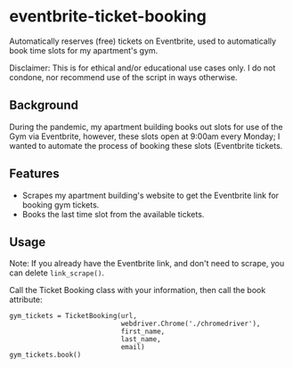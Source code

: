 # eventbrite-ticket-booking
Automatically reserves (free) tickets on Eventbrite, used to automatically book time slots for my apartment's gym.

Disclaimer: This is for ethical and/or educational use cases only. I do not condone, nor recommend use of the script in ways otherwise. 

## Background
During the pandemic, my apartment building books out slots for use of the Gym via Eventbrite, however, these slots open at 9:00am every Monday; 
I wanted to automate the process of booking these slots (Eventbrite tickets. 

## Features
- Scrapes my apartment building's website to get the Eventbrite link for booking gym tickets. 
- Books the last time slot from the available tickets. 

## Usage
Note: If you already have the Eventbrite link, and don't need to scrape, you can delete `link_scrape()`. 

Call the Ticket Booking class with your information, then call the book attribute: 

```
gym_tickets = TicketBooking(url,
                            webdriver.Chrome('./chromedriver'),
                            first_name,
                            last_name,
                            email)
gym_tickets.book()
```
